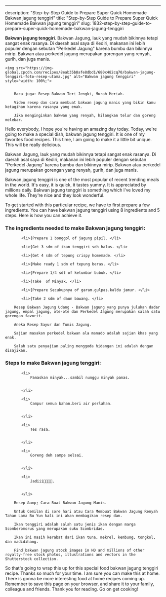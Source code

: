 ---
description: "Step-by-Step Guide to Prepare Super Quick Homemade Bakwan jagung tenggiri"
title: "Step-by-Step Guide to Prepare Super Quick Homemade Bakwan jagung tenggiri"
slug: 1832-step-by-step-guide-to-prepare-super-quick-homemade-bakwan-jagung-tenggiri

<p>
	<strong>Bakwan jagung tenggiri</strong>. 
	Bakwan Jagung, lauk yang mudah bikinnya tetapi sangat enak rasanya. Di daerah asal saya di Kediri, makanan ini lebih populer dengan sebutan &#34;Perkedel Jagung&#34; karena bumbu dan bikinnya mirip. Bakwan atau perkedel jagung merupakan gorengan yang renyah, gurih, dan juga manis.
</p>
<p>
	
	<img src="https://img-global.cpcdn.com/recipes/8eab35b8afe8dbd1/680x482cq70/bakwan-jagung-tenggiri-foto-resep-utama.jpg" alt="Bakwan jagung tenggiri" style="width: 100%;">
	
	
		Baca juga: Resep Bakwan Teri Jengki, Murah Meriah.
	
		Video resep dan cara membuat bakwan jagung manis yang bikin kamu ketagihan karena rasanya yang enak.
	
		Jika menginginkan bakwan yang renyah, hilangkan telur dan goreng melebar.
	
</p>
<p>
	Hello everybody, I hope you're having an amazing day today. Today, we're going to make a special dish, bakwan jagung tenggiri. It is one of my favorites food recipes. This time, I am going to make it a little bit unique. This will be really delicious.
</p>
	
<p>
	Bakwan Jagung, lauk yang mudah bikinnya tetapi sangat enak rasanya. Di daerah asal saya di Kediri, makanan ini lebih populer dengan sebutan &#34;Perkedel Jagung&#34; karena bumbu dan bikinnya mirip. Bakwan atau perkedel jagung merupakan gorengan yang renyah, gurih, dan juga manis.
</p>
<p>
	Bakwan jagung tenggiri is one of the most popular of recent trending meals in the world. It's easy, it is quick, it tastes yummy. It is appreciated by millions daily. Bakwan jagung tenggiri is something which I've loved my whole life. They're nice and they look wonderful.
</p>

<p>
To get started with this particular recipe, we have to first prepare a few ingredients. You can have bakwan jagung tenggiri using 8 ingredients and 5 steps. Here is how you can achieve it.
</p>

<h3>The ingredients needed to make Bakwan jagung tenggiri:</h3>

<ol>
	
		<li>{Prepare 1 bonggol of jagung pipil. </li>
	
		<li>{Get 3 sdm of ikan tenggiri sdh halus. </li>
	
		<li>{Get 4 sdm of tepung crispy homemade. </li>
	
		<li>{Make ready 1 sdm of tepung beras. </li>
	
		<li>{Prepare 1/4 sdt of ketumbar bubuk. </li>
	
		<li>{Take  of Minyak. </li>
	
		<li>{Prepare Secukupnya of garam.gulpas.kaldu jamur. </li>
	
		<li>{Take 2 sdm of daun bawang. </li>
	
</ol>
<p>
	
		Resep Bakwan Jagung Udang - Bakwan jagung yang punya julukan dadar jagung, empal jagung, ote-ote dan Perkedel Jagung merupakan salah satu gorengan favorit.
	
		Aneka Resep Sayur dan Tumis Jagung.
	
		Sajian masakan perkedel bakwan ala manado adalah sajian khas yang enak.
	
		Salah satu penyajian paling menggoda hidangan ini adalah dengan disajikan.
	
</p>

<h3>Steps to make Bakwan jagung tenggiri:</h3>

<ol>
	
		<li>
			Panaskan minyak...sambil nunggu minyak panas.
			
			
		</li>
	
		<li>
			Campur semua bahan.beri air perlahan.
			
			
		</li>
	
		<li>
			Tes rasa.
			
			
		</li>
	
		<li>
			Goreng deh sampe selsai.
			
			
		</li>
	
		<li>
			Jadiii🤤🤤🤤🤤.
			
			
		</li>
	
</ol>

<p>
	
		Resep &amp; Cara Buat Bakwan Jagung Manis.
	
		Untuk Cemilan di sore hari atau Cara Membuat Bakwan Jagung Renyah Tahan Lama Bu Yun kali ini akan membagikan resep dan.
	
		Ikan tenggiri adalah salah satu jenis ikan dengan marga Scomberomorus yang merupakan suku Scombridae.
	
		Ikan ini masih kerabat dari ikan tuna, mekrel, kembung, tongkol, dan madidihang.
	
		Find bakwan jagung stock images in HD and millions of other royalty-free stock photos, illustrations and vectors in the Shutterstock collection.
	
</p>

<p>
	So that's going to wrap this up for this special food bakwan jagung tenggiri recipe. Thanks so much for your time. I am sure you can make this at home. There is gonna be more interesting food at home recipes coming up. Remember to save this page on your browser, and share it to your family, colleague and friends. Thank you for reading. Go on get cooking!
</p>
